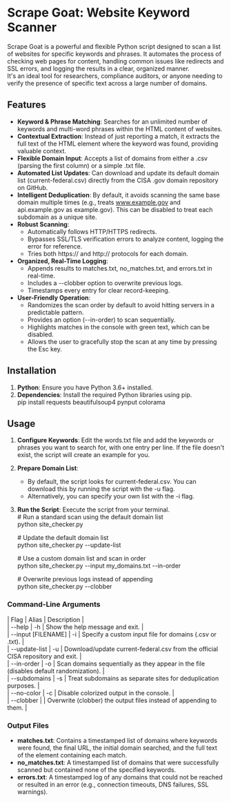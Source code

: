 # **Scrape Goat: Website Keyword Scanner**

Scrape Goat is a powerful and flexible Python script designed to scan a list of websites for specific keywords and phrases. It automates the process of checking web pages for content, handling common issues like redirects and SSL errors, and logging the results in a clear, organized manner.  
It's an ideal tool for researchers, compliance auditors, or anyone needing to verify the presence of specific text across a large number of domains.

## **Features**

* **Keyword & Phrase Matching**: Searches for an unlimited number of keywords and multi-word phrases within the HTML content of websites.  
* **Contextual Extraction**: Instead of just reporting a match, it extracts the full text of the HTML element where the keyword was found, providing valuable context.  
* **Flexible Domain Input**: Accepts a list of domains from either a .csv (parsing the first column) or a simple .txt file.  
* **Automated List Updates**: Can download and update its default domain list (current-federal.csv) directly from the CISA .gov domain repository on GitHub.  
* **Intelligent Deduplication**: By default, it avoids scanning the same base domain multiple times (e.g., treats www.example.gov and api.example.gov as example.gov). This can be disabled to treat each subdomain as a unique site.  
* **Robust Scanning**:  
  * Automatically follows HTTP/HTTPS redirects.  
  * Bypasses SSL/TLS verification errors to analyze content, logging the error for reference.  
  * Tries both https:// and http:// protocols for each domain.  
* **Organized, Real-Time Logging**:  
  * Appends results to matches.txt, no\_matches.txt, and errors.txt in real-time.  
  * Includes a \--clobber option to overwrite previous logs.  
  * Timestamps every entry for clear record-keeping.  
* **User-Friendly Operation**:  
  * Randomizes the scan order by default to avoid hitting servers in a predictable pattern.  
  * Provides an option (--in-order) to scan sequentially.  
  * Highlights matches in the console with green text, which can be disabled.  
  * Allows the user to gracefully stop the scan at any time by pressing the Esc key.

## **Installation**

1. **Python**: Ensure you have Python 3.6+ installed.  
2. **Dependencies**: Install the required Python libraries using pip.  
   pip install requests beautifulsoup4 pynput colorama

## **Usage**

1. **Configure Keywords**: Edit the words.txt file and add the keywords or phrases you want to search for, with one entry per line. If the file doesn't exist, the script will create an example for you.  
2. **Prepare Domain List**:  
   * By default, the script looks for current-federal.csv. You can download this by running the script with the \-u flag.  
   * Alternatively, you can specify your own list with the \-i flag.  
3. **Run the Script**: Execute the script from your terminal.  
   \# Run a standard scan using the default domain list  
   python site\_checker.py

   \# Update the default domain list  
   python site\_checker.py \--update-list

   \# Use a custom domain list and scan in order  
   python site\_checker.py \--input my\_domains.txt \--in-order

   \# Overwrite previous logs instead of appending  
   python site\_checker.py \--clobber

### **Command-Line Arguments**

| Flag | Alias | Description |  
| \--help | \-h | Show the help message and exit. |  
| \--input \[FILENAME\] | \-i | Specify a custom input file for domains (.csv or .txt). |  
| \--update-list | \-u | Download/update current-federal.csv from the official CISA repository and exit. |  
| \--in-order | \-o | Scan domains sequentially as they appear in the file (disables default randomization). |  
| \--subdomains | \-s | Treat subdomains as separate sites for deduplication purposes. |  
| \--no-color | \-c | Disable colorized output in the console. |  
| \--clobber | | Overwrite (clobber) the output files instead of appending to them. |

### **Output Files**

* **matches.txt**: Contains a timestamped list of domains where keywords were found, the final URL, the initial domain searched, and the full text of the element containing each match.  
* **no\_matches.txt**: A timestamped list of domains that were successfully scanned but contained none of the specified keywords.  
* **errors.txt**: A timestamped log of any domains that could not be reached or resulted in an error (e.g., connection timeouts, DNS failures, SSL warnings).
